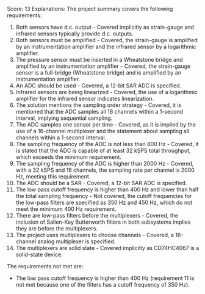 Score: 13
Explanations: 
The project summary covers the following requirements:

1. Both sensors have d.c. output - Covered implicitly as strain-gauge and infrared sensors typically provide d.c. outputs.
2. Both sensors must be amplified - Covered, the strain-gauge is amplified by an instrumentation amplifier and the infrared sensor by a logarithmic amplifier.
3. The pressure sensor must be inserted in a Wheatstone bridge and amplified by an instrumentation amplifier - Covered, the strain-gauge sensor is a full-bridge (Wheatstone bridge) and is amplified by an instrumentation amplifier.
4. An ADC should be used - Covered, a 12-bit SAR ADC is specified.
5. Infrared sensors are being linearized - Covered, the use of a logarithmic amplifier for the infrared sensor indicates linearization.
6. The solution mentions the sampling order strategy - Covered, it is mentioned that the ADC samples all 16 channels within a 1-second interval, implying sequential sampling.
7. The ADC samples one sensor per time - Covered, as it is implied by the use of a 16-channel multiplexer and the statement about sampling all channels within a 1-second interval.
8. The sampling frequency of the ADC is not less than 800 Hz - Covered, it is stated that the ADC is capable of at least 32 kSPS total throughput, which exceeds the minimum requirement.
9. The sampling frequency of the ADC is higher than 2000 Hz - Covered, with a 32 kSPS and 16 channels, the sampling rate per channel is 2000 Hz, meeting this requirement.
10. The ADC should be a SAR - Covered, a 12-bit SAR ADC is specified.
11. The low pass cutoff frequency is higher than 400 Hz and lower than half the total sampling frequency - Not covered, the cutoff frequencies for the low-pass filters are specified as 350 Hz and 450 Hz, which do not meet the minimum 400 Hz requirement.
12. There are low-pass filters before the multiplexers - Covered, the inclusion of Sallen-Key Butterworth filters in both subsystems implies they are before the multiplexers.
13. The project uses multiplexers to choose channels - Covered, a 16-channel analog multiplexer is specified.
14. The multiplexers are solid state - Covered implicitly as CD74HC4067 is a solid-state device.

The requirements not met are:
- The low pass cutoff frequency is higher than 400 Hz (requirement 11 is not met because one of the filters has a cutoff frequency of 350 Hz).
